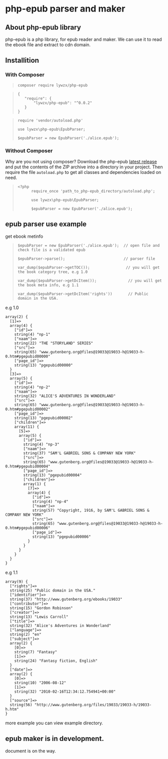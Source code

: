 # php-epub parser and maker

## About php-epub library
php-epub is a php library, for epub reader and maker. We can use it to read the ebook file and extract to cdn domain.

## Installition

### With Composer

>     composer require lywzx/php-epub


>     {
>        "require": {
>            "lywzx/php-epub": "^0.0.2"
>        }
>     }

>     require 'vendor/autoload.php'
>     
>     use lywzx\php-epub\EpubParser;
>
>     $epubParser = new EpubParser('./alice.epub');

### Without Composer

Why are you not using composer? Download the php-epub [latest release](https://github.com/lywzx/php-epub/releases) and put the contents of the ZIP archive into a directory in your project. Then require the file `autoload.php` to get all classes and dependencies loaded on need.

>     <?php
>           require_once 'path_to_php-epub_directory/autoload.php';
>         
>           use lywzx\php-epub\EpubParser;
>           
>           $epubParser = new EpubParser('./alice.epub');


## epub parser use example

get ebook metinfo

>     $epubParser = new EpubParser('./alice.epub');  // open file and check file is a validated epub
>    
>     $epubParser->parse();                          // parser file
>    
>     var_dump($epubParser->getTOC());                // you will get the book category tree, e.g 1.0
>    
>     var_dump($epubParser->getDcItem());              // you will get the book meta info, e.g 1.1
>
>     var_dump($epubParser->getDcItem('rights'))       // Public domain in the USA.

e.g 1.0

    array(2) {
      [1]=>
      array(4) {
        ["id"]=>
        string(4) "np-1"
        ["naam"]=>
        string(22) "THE "STORYLAND" SERIES"
        ["src"]=>
        string(65) "www.gutenberg.org@files@19033@19033-h@19033-h-0.htm#pgepubid00000"
        ["page_id"]=>
        string(13) "pgepubid00000"
      }
      [3]=>
      array(5) {
        ["id"]=>
        string(4) "np-2"
        ["naam"]=>
        string(32) "ALICE'S ADVENTURES IN WONDERLAND"
        ["src"]=>
        string(65) "www.gutenberg.org@files@19033@19033-h@19033-h-0.htm#pgepubid00002"
        ["page_id"]=>
        string(13) "pgepubid00002"
        ["children"]=>
        array(11) {
          [5]=>
          array(5) {
            ["id"]=>
            string(4) "np-3"
            ["naam"]=>
            string(37) "SAM'L GABRIEL SONS & COMPANY NEW YORK"
            ["src"]=>
            string(65) "www.gutenberg.org@files@19033@19033-h@19033-h-0.htm#pgepubid00004"
            ["page_id"]=>
            string(13) "pgepubid00004"
            ["children"]=>
            array(1) {
              [7]=>
              array(4) {
                ["id"]=>
                string(4) "np-4"
                ["naam"]=>
                string(57) "Copyright, 1916, by SAM'L GABRIEL SONS & COMPANY NEW YORK"
                ["src"]=>
                string(65) "www.gutenberg.org@files@19033@19033-h@19033-h-0.htm#pgepubid00006"
                ["page_id"]=>
                string(13) "pgepubid00006"
              }
            }
          }
        }
      }
    }
    
e.g 1.1

    array(9) {
      ["rights"]=>
      string(25) "Public domain in the USA."
      ["identifier"]=>
      string(37) "http://www.gutenberg.org/ebooks/19033"
      ["contributor"]=>
      string(15) "Gordon Robinson"
      ["creator"]=>
      string(13) "Lewis Carroll"
      ["title"]=>
      string(32) "Alice's Adventures in Wonderland"
      ["language"]=>
      string(2) "en"
      ["subject"]=>
      array(2) {
        [0]=>
        string(7) "Fantasy"
        [1]=>
        string(24) "Fantasy fiction, English"
      }
      ["date"]=>
      array(2) {
        [0]=>
        string(10) "2006-08-12"
        [1]=>
        string(32) "2010-02-16T12:34:12.754941+00:00"
      }
      ["source"]=>
      string(56) "http://www.gutenberg.org/files/19033/19033-h/19033-h.htm"
    }

more example you can view example directory.


## epub maker is in development.
document is on the way.

